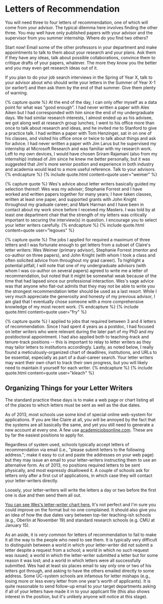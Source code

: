 # Letters of Recommendation

You will need three to four letters of recommendation, one of which will come from
your advisor. The typical dilemma here involves finding the other three. 
You may well have only published papers with your advisor and the
supervisor from you summer internship. Where do you find two others? 

Start now! Email some of the other professors in your department and make
appointments to talk to them about your research and your plans. Ask them
if they have any ideas, talk about possible collaborations, convince them
to critique drafts of your papers, whatever. The more they know you the
better and you may even get research ideas out of it. 

If you plan to do your job search interviews in the Spring of Year X, talk
to your advisor about who should write your letters in the Summer of Year
X-1 (or earlier!) and then ask them by the end of that summer. Give them
plenty of warning. 

{% capture quote %}
At the end of the day, I can only offer myself as a data point for
what was "good enough". I had never written a paper with Alex Aiken but I
had corresponded with him since the end of my undergraduate days. We had
similar research interests, I almost ended up as his advisee, we got along
well at research group lunches, I went to his office more than once to talk
about research and ideas, and he invited me to Stanford to give a practice
talk. I had written a paper with Tom Henzinger, sat in on one of his
classes, and visited his office once or twice to talk about things and ask
for advice. I had never written a paper with Jim Larus but he supervised my
internship at Microsoft Research and was familiar with my research work. 
Left to my own devices, I would have chosen Sriram Rajamani (also from my
internship) instead of Jim since he knew me better personally, but it was
suggested that Jim's more senior position and experience in both industry
and academia would lead to a more useful reference. Talk to your advisors.
{% endcapture %}
{% include quote.html content=quote user="weimer" %}

{% capture quote %}
Wes's advice about letter writers basically guided my
selection thereof: Wes was my adviser; Stephanie Forrest and I have worked and
written papers together for many years; I have taken classes, written at least
one paper, and supported grants with John Knight throughout my graduate career;
and Mark Harman and I have been in contact about my work since before I received
my Masters.  I was told by at least one department chair that the strength of my
letters was critically important to securing the interview(s) in question.  I
encourage you to select your letter writers carefully.
{% endcapture %}
{% include quote.html content=quote user="legoues" %}

{% capture quote %}
The jobs I applied for required a maximum of three letters and I was fortunate
enough to get letters from a subset of Claire's letter writers: Wes Weimer
(primary advisor), Stephanie Forrest (mentor and co-author on three papers), and
John Knight (with whom I took a class and often solicited advice from throughout
my grad career).  To highlight a potential pitfall, I will note that one of my
undergraduate advisors (with whom I was co-author on several papers) agreed to
write me a letter of recommendation, but noted that it might be somewhat weak
because of the time that had lapsed since our professional interaction.
Wes's sage advice was that anyone who flat-out admits that they may not be
able to write you the strongest recommendation letter should be used as a last
resort.  While I very much appreciate the generosity and honesty of my previous
advisor, I am glad that I eventually chose someone with a more comprehensive
knowledge of my most recent work.
{% endcapture %}
{% include quote.html content=quote user="fry" %}

{% capture quote %}
I applied to jobs that required between 3 and 4 letters of
recommendation.  Since I had spent 4 years as a postdoc, I had focused
on letter writers who were relevant during the later part of my PhD and
my postdoctoral appointment.   I had also applied both to teaching-track
and tenure-track positions -- this is important to relay to letter
writers as they may tailor letters to institutions accordingly.  Lastly,
as noted below, I really found a meticulously-organized chart of
deadlines, institutions, and URLs to be essential, especially as part of
a dual-career search.   Your letter writers may want their own chart to
track their own progress, but you will likely need to maintain it
yourself for each writer. 
{% endcapture %}
{% include quote.html content=quote user="kleach" %}

## Organizing Things for your Letter Writers

The standard practice these days is to make a web page or chart listing all of
the places to which letters must be sent as well as the due dates. 

As of 2013, most schools use some kind of special online web-system for
applications.  If you are like Claire at all, you will be annoyed by the fact
that the systems are all basically the same, and yet you still need to generate
a new account at every one.  A few use [academicjobsonline.com](http://academicjobsonline.com).  These are by far
the easiest positions to apply for.

Regardless of system used, schools typically accept letters of recommendation via
email (i.e., "please submit letters to the following address."; make it easy to
cut and paste the addresses on your web page) but they may issue an email to
your letter-writers instructing them to use an alternative form.  As of 2013, no
positions required letters to be sent physically, and most expressly disallowed
it.  A couple of schools ask for letters only after a first cut of applications,
in which case they will contact your letter-writers directly.

Loosely, your letter-writers will write the letters a day or two before the
first one is due and then send them all out.

[You can see Wes's letter-writer chart here.](assets/materials/weimer/list.html)
It's not perfect and I'm sure you could improve on the format but no
one complained. It should also give you an idea of how the due dates vary
between top-tier teaching-ish schools (e.g., Oberlin at November 19) and
standard research schools (e.g. CMU at January 15).

As an aside, it is *very common* for letters of recommendation to fail to
make it all the way to the people who need to see them.  It is typically very
difficult to distinguish between a world in which your letter-writer did not
submit a letter despite a request from a school; a world in which no such
request was issued; a world in which the letter-writer submitted a letter but
for some reason it was lost; and a world in which letters were all successfully
submitted.  Wes had at least six places email to say only one or two of his
letters got through, and asking to have the others emailed directly to some
address.  Some UC-system schools are infamous for letter mishaps (e.g., losing
more or less every letter from one year's worth of applicants). It is quite
reasonable to send follow-up email to your target departments asking if all of
your letters have made it in to your applicant file (this also shows interest in
the position, but it's unlikely anyone will notice at this stage).
